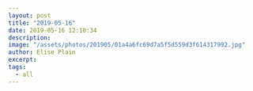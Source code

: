 ```yaml
---
layout: post
title: "2019-05-16"
date: 2019-05-16 12:10:34
description: 
image: "/assets/photos/201905/01a4a6fc69d7a5f5d559d3f614317992.jpg"
author: Elise Plain
excerpt: 
tags: 
  - all
---
```



<p></p>
